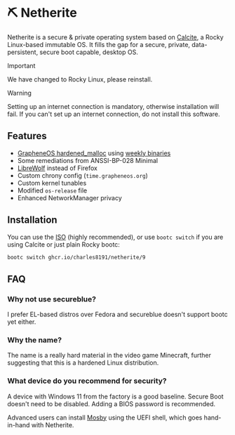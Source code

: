 # :pick: Netherite

Netherite is a secure & private operating system based on [Calcite](https://github.com/charles8191/calcite), a Rocky Linux-based immutable OS. It fills the gap for a secure, private, data-persistent, secure boot capable, desktop OS.

> [!IMPORTANT]  
> We have changed to Rocky Linux, please reinstall.

> [!WARNING]
> Setting up an internet connection is mandatory, otherwise installation will fail. If you can't set up an internet connection, do not install this software.

## Features

- [GrapheneOS hardened_malloc](https://github.com/GrapheneOS/hardened_malloc) using [weekly binaries](https://github.com/charles8191/hardened_malloc)
- Some remediations from ANSSI-BP-028 Minimal
- [LibreWolf](https://librewolf.net/) instead of Firefox
- Custom chrony config (`time.grapheneos.org`)
- Custom kernel tunables
- Modified `os-release` file
- Enhanced NetworkManager privacy

## Installation

You can use the [ISO](https://github.com/charles8191/netherite/releases/latest/download/9.iso) (highly recommended), or use `bootc switch` if you are using Calcite or just plain Rocky bootc:

```bash
bootc switch ghcr.io/charles8191/netherite/9
```

## FAQ

### Why not use secureblue?

I prefer EL-based distros over Fedora and secureblue doesn't support bootc yet either.

### Why the name?

The name is a really hard material in the video game Minecraft, further suggesting that this is a hardened Linux distribution.

### What device do you recommend for security?

A device with Windows 11 from the factory is a good baseline. Secure Boot doesn't need to be disabled. Adding a BIOS password is recommended.

Advanced users can install [Mosby](https://github.com/pbatard/Mosby) using the UEFI shell, which goes hand-in-hand with Netherite.
